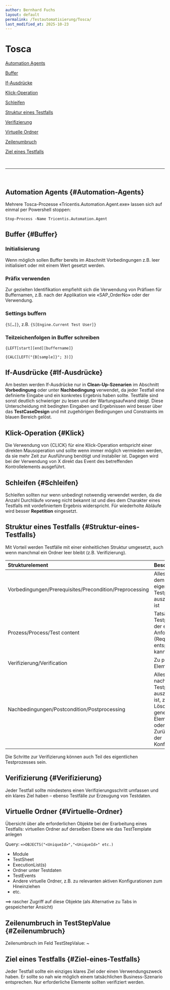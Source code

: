 ```yaml
---
author: Bernhard Fuchs
layout: default
permalink: /Testautomatisierung/Tosca/
last_modified_at: 2025-10-23
---
```


# Tosca

[Automation Agents](#Automation-Agents)

[Buffer](#Buffer)

[If-Ausdrücke](#If-Ausdrücke)

[Klick-Operation](#Klick)

[Schleifen](#Schleifen)

[Struktur eines Testfalls](#Struktur-eines-Testfalls)

[Verifizierung](#Verifizierung)

[Virtuelle Ordner](#Virtuelle-Ordner)

[Zeilenumbruch](#Zeilenumbruch)

[Ziel eines Testfalls](#Ziel-eines-Testfalls)


&nbsp;

---

&nbsp;


## Automation Agents {#Automation-Agents}

Mehrere Tosca-Prozesse «Tricentis.Automation.Agent.exe» lassen sich auf einmal per Powershell stoppen:

`Stop-Process -Name Tricentis.Automation.Agent`



## Buffer {#Buffer}

### Initialisierung

Wenn möglich sollen Buffer bereits im Abschnitt Vorbedingungen z.B. leer initialisiert oder mit einem Wert gesetzt werden.


### Präfix verwenden

Zur gezielten Identifikation empfiehlt sich die Verwendung von Präfixen für Buffernamen, z.B. nach der Applikation wie «SAP_OrderNo» oder der Verwendung.


### Settings buffern

`{S[…]}`, z.B. `{S[Engine.Current Test User]}`


### Teilzeichenfolgen in Buffer schreiben

`{LEFT[start][end][buffername]}`

`{CALC[LEFT("{B[sample]}"; 3)]}`



## If-Ausdrücke {#If-Ausdrücke}

Am besten werden If-Ausdrücke nur in **Clean-Up-Szenarien** im Abschnitt **Vorbedingung** oder unter **Nachbedingung** verwendet, da jeder Testfall eine definierte Eingabe und ein konkretes Ergebnis haben sollte. Testfälle sind sonst deutlich schwieriger zu lesen und der Wartungsaufwand steigt. Diese Unterscheidung mit bedingten Eingaben und Ergebnissen wird besser über das **TestCaseDesign** und mit zugehörigen Bedingungen und Constraints im blauen Bereich gelöst.



## Klick-Operation {#Klick}

Die Verwendung von {CLICK} für eine Klick-Operation entspricht einer direkten Mausoperation und sollte wenn immer möglich vermieden werden, da sie mehr Zeit zur Ausführung benötigt und instabiler ist. Dagegen wird bei der Verwendung von X direkt das Event des betreffenden Kontrollelements ausgeführt.



## Schleifen {#Schleifen}

Schleifen sollten nur wenn unbedingt notwendig verwendet werden, da die Anzahl Durchläufe vorweg nicht bekannt ist und dies dem Charakter eines Testfalls mit vordefiniertem Ergebnis widerspricht. Für wiederholte Abläufe wird besser **Repetition** eingesetzt.



## Struktur eines Testfalls {#Struktur-eines-Testfalls}

Mit Vorteil werden Testfälle mit einer einheitlichen Struktur umgesetzt, auch wenn manchmal ein Ordner leer bleibt (z.B. Verifizierung).

| Strukturelement                                         | Beschreibung                                                                                                              |
|:---------------------------------------------------------|:---------------------------------------------------------------------------------------------------------------------------|
| Vorbedingungen/Prerequisites/Precondition/Preprocessing | Alles, was vor dem eigentlichen Testprozess auszuführen ist                                                               |
| Prozess/Process/Test content                            | Tatsächlicher Testprozess, der einer Anforderung (Requirement) entsprechen kann                                           |
| Verifizierung/Verification                              | Zu prüfende Elemente                                                                                                      |
| Nachbedingungen/Postcondition/Postprocessing            | Alles, was nach dem Testprozess auszuführen ist, z.B. Löschen generierter Elemente oder Zurücksetzen der Konfiguration |

Die Schritte zur Verifizierung können auch Teil des eigentlichen Testprozesses sein.



## Verifizierung {#Verifizierung}

Jeder Testfall sollte mindestens einen Verifizierungsschritt umfassen und ein klares Ziel haben – ebenso Testfälle zur Erzeugung von Testdaten.



## Virtuelle Ordner {#Virtuelle-Ordner}

Übersicht über alle erforderlichen Objekte bei der Erarbeitung eines Testfalls: virtuellen Ordner auf derselben Ebene wie das TestTemplate anlegen

Query: `=>OBJECTS("<UniqueId>","<UniqueId>" etc.)`

- Module
- TestSheet
- ExecutionList(s)
- Ordner unter Testdaten
- TestEvents
- Andere virtuelle Ordner, z.B. zu relevanten aktiven Konfigurationen zum Hineinziehen
- etc.

==> rascher Zugriff auf diese Objekte (als Alternative zu Tabs in gespeicherter Ansicht)



## Zeilenumbruch in TestStepValue {#Zeilenumbruch}

Zeilenumbruch im Feld TestStepValue: ~



## Ziel eines Testfalls {#Ziel-eines-Testfalls}

Jeder Testfall sollte ein einziges klares Ziel oder einen Verwendungszweck haben. Er sollte so nah wie möglich einem tatsächlichen Business-Szenario entsprechen. Nur erforderliche Elemente sollten verifiziert werden.




